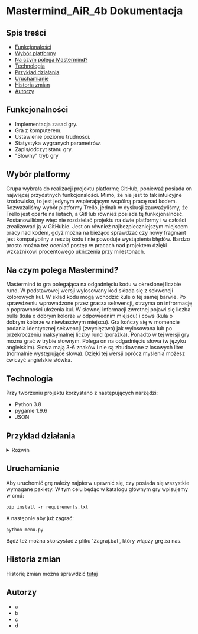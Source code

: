 # Mastermind_AiR_4b Dokumentacja

## Spis treści
* [Funkcjonalości](#funkcjonalnoci)
* [Wybór platformy](#wybr-platformy)
* [Na czym polega Mastermind?](#na-czym-polega-mastermind)
* [Technologia](#technologia)
* [Przykład działania](#przykad-dziaania)
* [Uruchamianie](#uruchamianie)
* [Historia zmian](#historia-zmian)
* [Autorzy](#autorzy)

## Funkcjonalności
- Implementacja zasad gry.
- Gra z komputerem.
- Ustawienie poziomu trudności.
- Statystyka wygranych parametrów.
- Zapis/odczyt stanu gry.
- "Słowny" tryb gry

## Wybór platformy
Grupa wybrała do realizacji projektu platformę GitHub,  ponieważ  posiada on  najwięcej przydatnych funkcjonalości. Mimo, że nie jest to tak intuicyjne środowisko, to jest jedynym wspierającym wspólną pracę nad kodem. Rozważaliśmy wybór platformy Trello, jednak w dyskusji zauważyliśmy, że Trello jest oparte na listach, a GitHub również posiada tę funkcjonalność. Postanowiliśmy więc nie rozdzielać projektu na dwie platformy i w całości zrealizować ją w GitHubie. Jest on również najbezpieczniejszym miejscem pracy nad kodem, gdyż można na bieżąco sprawdzać czy nowy fragmant jest kompatybilny z resztą kodu i nie powoduje wystąpienia błędów. Bardzo prosto można też oceniać postęp w pracach nad projektem dzięki wzkaźnikowi procentowego ukńczenia przy milestonach.

## Na czym polega Mastermind?
Mastermind to gra polegająca na odgadnięciu kodu w określonej liczbie rund. W podstawowej wersji wylosowany kod składa się z sekwencji kolorowych kul. W skład kodu mogą wchodzić kule o tej samej barwie. Po sprawdzeniu wprowadzone przez gracza sekwencji, otrzyma on infrormację o poprawności ułożenia kul. W słownej informacji zwrotnej pojawi się liczba bulls (kula o dobrym kolorze w odpowiednim miejscu) i cows (kula o dobrym kolorze w niewłaściwym miejscu). Gra kończy się w momencie podania identycznej sekwencji (zwycięztwo) jak wylosowana lub po przekroczeniu maksymalnej liczby rund (porażka).
Ponadto w tej wersji gry można grać w trybie słownym. Polega on na odgadnięciu słowa (w języku angielskim). Słowa mają 3-6 znaków i nie są zbudowane z losowych liter (normalnie występujące słowa). Dzięki tej wersji oprócz myślenia możesz ćwiczyć angielskie słówka.

## Technologia
Przy tworzeniu projektu korzystano z następujących narzędzi:
 - Python 3.8
 - pygame 1.9.6
 - JSON
 
 ## Przykład działania
<details>
  <summary>Rozwiń</summary>
  
 ![Tak to działa](/gfx/how_it_works.gif)
 
</details>

## Uruchamianie
Aby uruchomić grę należy najpierw upewnić się, czy posiada się wszystkie wymagane pakiety.
W tym celu będąc w katalogu głównym gry wpisujemy w cmd:

    pip install -r requirements.txt

A następnie aby już zagrać:

    python menu.py
    
Bądź też można skorzystać z pliku 'Zagraj.bat', który włączy grę za nas.

## Historia zmian
Historię zmian można sprawdzić [tutaj](https://github.com/JohnnyBeet/Mastermind_AiR_4b/commits/master)

## Autorzy
- a
- b
- c
- d